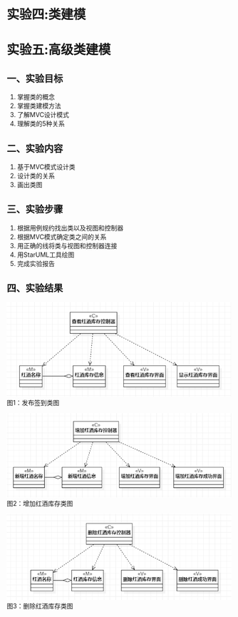# 实验四:类建模
# 实验五:高级类建模

## 一、实验目标
1. 掌握类的概念
2. 掌握类建模方法
3. 了解MVC设计模式
4. 理解类的5种关系

## 二、实验内容
1. 基于MVC模式设计类    
2. 设计类的关系  
3. 画出类图  

## 三、实验步骤
1. 根据用例规约找出类以及视图和控制器
2. 根据MVC模式确定类之间的关系
3. 用正确的线将类与视图和控制器连接
4. 用StarUML工具绘图
5. 完成实验报告

## 四、实验结果
![查看红酒库存类图](./lab45_1.jpg)  
图1：发布签到类图

![增加红酒库存类图](./lab45_2.jpg)  
图2：增加红酒库存类图

![删除红酒库存类图](./lab45_3.jpg)  
图3：删除红酒库存类图
